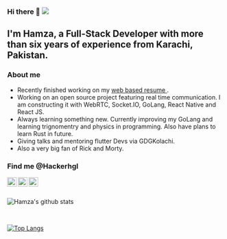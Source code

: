### Hi there 👋 ![](https://visitor-badge.glitch.me/badge?page_id=hackerhgl.hackerhgl)


## I'm Hamza, a Full-Stack Developer with more than six years of experience from Karachi, Pakistan.

### About me

- Recently finished working on my <a href="https://hackerhgl-cv.web.app" target="_blank">web based resume </a>.
- Working on an open source project featuring real time communication. I am constructing it with WebRTC, Socket.IO, GoLang, React Native and React JS.
- Always learning something new. Currently improving my GoLang and learning trignomentry and physics in programming. Also have plans to learn Rust in future.
- Giving talks and mentoring flutter Devs via GDGKolachi.
- Also a very big fan of Rick and Morty.

### Find me @Hackerhgl

<a href="https://www.linkedin.com/in/hackerhgl/" target="_blank">
  <img align="left" alt="Hamza's LinkedIn" width="22px" src="https://cdn.jsdelivr.net/npm/simple-icons@v3/icons/linkedin.svg" />
</a>
<a href="https://www.facebook.com/hackerhgl/" target="_blank">
  <img align="left" alt="Hamza's Facebook" width="22px" src="https://cdn.jsdelivr.net/npm/simple-icons@v3/icons/facebook.svg" />
</a>
<a href="https://www.reddit.com/user/hackerhgl/" target="_blank">
  <img align="left" alt="Hamza's Reddit" width="22px" src="https://cdn.jsdelivr.net/npm/simple-icons@v3/icons/reddit.svg" />
</a>


<br />
<br />

![Hamza's github stats](https://github-readme-stats.vercel.app/api?username=hackerhgl&include_all_commits=true&count_private=true&show_icons=true&line_height=20&theme=radical)

<br />

[![Top Langs](https://github-readme-stats.vercel.app/api/top-langs/?username=hackerhgl&count_private=true&layout=compact&text_color=daf7dc&bg_color=151515)](https://github.com/hackerhgl/github-readme-stats)
